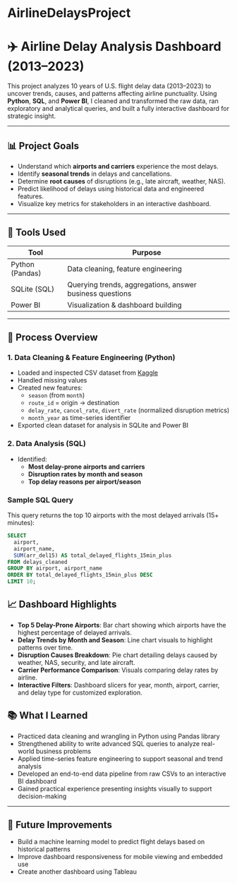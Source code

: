 # AirlineDelaysProject

# ✈️ Airline Delay Analysis Dashboard (2013–2023)

This project analyzes 10 years of U.S. flight delay data (2013–2023) to uncover trends, causes, and patterns affecting airline punctuality. Using **Python**, **SQL**, and **Power BI**, I cleaned and transformed the raw data, ran exploratory and analytical queries, and built a fully interactive dashboard for strategic insight.

---

## 📊 Project Goals

- Understand which **airports and carriers** experience the most delays.
- Identify **seasonal trends** in delays and cancellations.
- Determine **root causes** of disruptions (e.g., late aircraft, weather, NAS).
- Predict likelihood of delays using historical data and engineered features.
- Visualize key metrics for stakeholders in an interactive dashboard.

---

## 🧰 Tools Used

| Tool           | Purpose                              |
|----------------|-------------------------------------|
| Python (Pandas) | Data cleaning, feature engineering  |
| SQLite (SQL)    | Querying trends, aggregations, answer business questions |
| Power BI       | Visualization & dashboard building   |

---

## 🔨 Process Overview

### 1. Data Cleaning & Feature Engineering (Python)

- Loaded and inspected CSV dataset from [Kaggle](https://www.kaggle.com/datasets/sriharshaeedala/airline-delay/data)
- Handled missing values
- Created new features:
  - `season` (from `month`)
  - `route_id` = origin → destination
  - `delay_rate`, `cancel_rate`, `divert_rate` (normalized disruption metrics)
  - `month_year` as time-series identifier
- Exported clean dataset for analysis in SQLite and Power BI

### 2. Data Analysis (SQL)

- Identified:
  - **Most delay-prone airports and carriers**
  - **Disruption rates by month and season**
  - **Top delay reasons per airport/season**

### Sample SQL Query

This query returns the top 10 airports with the most delayed arrivals (15+ minutes):

```sql
SELECT 
  airport,
  airport_name,
  SUM(arr_del15) AS total_delayed_flights_15min_plus
FROM delays_cleaned
GROUP BY airport, airport_name
ORDER BY total_delayed_flights_15min_plus DESC
LIMIT 10;
```

## 📈 Dashboard Highlights

- **Top 5 Delay-Prone Airports**: Bar chart showing which airports have the highest percentage of delayed arrivals.
- **Delay Trends by Month and Season**: Line chart visuals to highlight patterns over time.
- **Disruption Causes Breakdown**: Pie chart detailing delays caused by weather, NAS, security, and late aircraft.
- **Carrier Performance Comparison**: Visuals comparing delay rates by airline.
- **Interactive Filters**: Dashboard slicers for year, month, airport, carrier, and delay type for customized exploration.


## 📚 What I Learned

- Practiced data cleaning and wrangling in Python using Pandas library
- Strengthened ability to write advanced SQL queries to analyze real-world business problems  
- Applied time-series feature engineering to support seasonal and trend analysis  
- Developed an end-to-end data pipeline from raw CSVs to an interactive BI dashboard  
- Gained practical experience presenting insights visually to support decision-making  

---

## 🚀 Future Improvements

- Build a machine learning model to predict flight delays based on historical patterns  
- Improve dashboard responsiveness for mobile viewing and embedded use
- Create another dashboard using Tableau
